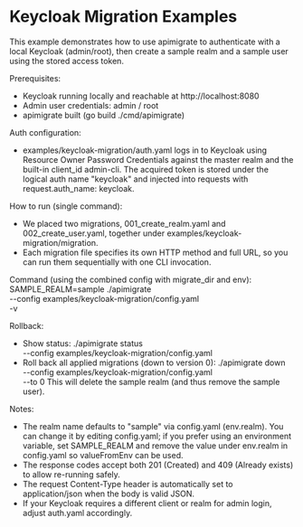 # Keycloak Migration Examples

This example demonstrates how to use apimigrate to authenticate with a local Keycloak (admin/root), then create a sample realm and a sample user using the stored access token.

Prerequisites:
- Keycloak running locally and reachable at http://localhost:8080
- Admin user credentials: admin / root
- apimigrate built (go build ./cmd/apimigrate)

Auth configuration:
- examples/keycloak-migration/auth.yaml logs in to Keycloak using Resource Owner Password Credentials against the master realm and the built-in client_id admin-cli. The acquired token is stored under the logical auth name "keycloak" and injected into requests with request.auth_name: keycloak.

How to run (single command):
- We placed two migrations, 001_create_realm.yaml and 002_create_user.yaml, together under examples/keycloak-migration/migration.
- Each migration file specifies its own HTTP method and full URL, so you can run them sequentially with one CLI invocation.

Command (using the combined config with migrate_dir and env):
SAMPLE_REALM=sample ./apimigrate \
  --config examples/keycloak-migration/config.yaml \
  -v

Rollback:
- Show status:
  ./apimigrate status \
    --config examples/keycloak-migration/config.yaml
- Roll back all applied migrations (down to version 0):
  ./apimigrate down \
    --config examples/keycloak-migration/config.yaml \
    --to 0
  This will delete the sample realm (and thus remove the sample user).

Notes:
- The realm name defaults to "sample" via config.yaml (env.realm). You can change it by editing config.yaml; if you prefer using an environment variable, set SAMPLE_REALM and remove the value under env.realm in config.yaml so valueFromEnv can be used.
- The response codes accept both 201 (Created) and 409 (Already exists) to allow re-running safely.
- The request Content-Type header is automatically set to application/json when the body is valid JSON.
- If your Keycloak requires a different client or realm for admin login, adjust auth.yaml accordingly.

